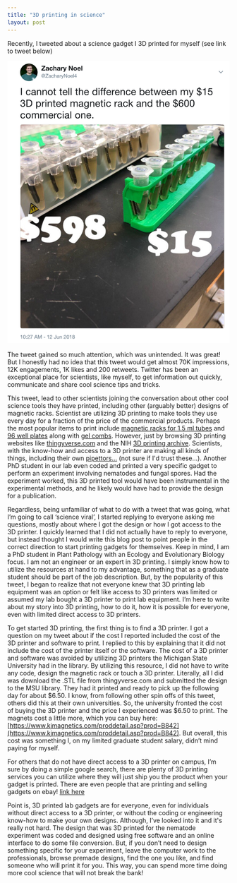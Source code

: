 ```yaml
---
title: "3D printing in science"
layout: post
---
```


Recently, I tweeted about a science gadget I 3D printed for myself (see link to tweet below)

[![Link to Tweet](rackpicture.png)](https://twitter.com/ZacharyNoel4/status/1006588787617681408)

The tweet gained so much attention, which was unintended. It was great! But I honestly had no idea that this tweet would get almost 70K impressions, 12K engagements, 1K likes and 200 retweets. Twitter has been an exceptional place for scientists, like myself, to get information out quickly, communicate and share cool science tips and tricks. 

This tweet, lead to other scientists joining the conversation about other cool science tools they have printed, including other (arguably better) designs of magnetic racks. Scientist are utilizing 3D printing to make tools they use every day for a fraction of the price of the commercial products. Perhaps the most popular items to print include [magnetic racks for 1.5 ml tubes](https://www.thingiverse.com/search?q=magnetic+rack) and [96 well plates](https://www.thingiverse.com/thing:79430) along with [gel combs](https://www.thingiverse.com/search?q=gel+combs&dwh=725b2e6060259b1). However, just by browsing 3D printing websites like [thingyverse.com](https://www.thingiverse.com/) and the NIH [3D printing archive](https://3dprint.nih.gov/). Scientists, with the know-how and access to a 3D printer are making all kinds of things, including their own [pipettors...](https://www.thingiverse.com/thing:159052) (not sure if I'd trust these...). Another PhD student in our lab even coded and printed a very specific gadget to perform an experiment involving nematodes and fungal spores. Had the experiment worked, this 3D printed tool would have been instrumental in the experimental methods, and he likely would have had to provide the design for a publication. 

Regardless, being unfamiliar of what to do with a tweet that was going, what I’m going to call ‘science viral’, I started replying to everyone asking me questions, mostly about where I got the design or how I got access to the 3D printer. I quickly learned that I did not actually have to reply to everyone, but instead thought I would write this blog post to point people in the correct direction to start printing gadgets for themselves. Keep in mind, I am a PhD student in Plant Pathology with an Ecology and Evolutionary Biology focus. I am not an engineer or an expert in 3D printing. I simply know how to utilize the resources at hand to my advantage, something that as a graduate student should be part of the job description. But, by the popularity of this tweet, I began to realize that not everyone knew that 3D printing lab equipment was an option or felt like access to 3D printers was limited or assumed my lab bought a 3D printer to print lab equipment. I’m here to write about my story into 3D printing, how to do it, how it is possible for everyone, even with limited direct access to 3D printers. 

To get started 3D printing, the first thing is to find a 3D printer. I got a question on my tweet about if the cost I reported included the cost of the 3D printer and software to print. I replied to this by explaining that it did not include the cost of the printer itself or the software. The cost of a 3D printer and software was avoided by utilizing 3D printers the Michigan State University had in the library. By utilizing this resource, I did not have to write any code, design the magnetic rack or touch a 3D printer. Literally, all I did was download the .STL file from thingyverse.com and submitted the design to the MSU library. They had it printed and ready to pick up the following day for about $6.50. I know, from following other spin offs of this tweet, others did this at their own universities. So, the university fronted the cost of buying the 3D printer and the price I experienced was $6.50 to print. The magnets cost a little more, which you can buy here: [https://www.kjmagnetics.com/proddetail.asp?prod=B842](https://www.kjmagnetics.com/proddetail.asp?prod=B842). But overall, this cost was something I, on my limited graduate student salary, didn’t mind paying for myself. 

For others that do not have direct access to a 3D printer on campus, I’m sure by doing a simple google search, there are plenty of 3D printing services you can utilize where they will just ship you the product when your gadget is printed. There are even people that are printing and selling gadgets on ebay! [link here](https://www.ebay.com/itm/273014243549) 

Point is, 3D printed lab gadgets are for everyone, even for individuals without direct access to a 3D printer, or without the coding or engineering know-how to make your own designs. Although, I’ve looked into it and it's really not hard. The design that was 3D printed for the nematode experiment was coded and designed using free software and an online interface to do some file conversion. But, if you don’t need to design something specific for your experiment, leave the computer work to the professionals, browse premade designs, find the one you like, and find someone who will print it for you. This way, you can spend more time doing more cool science that will not break the bank! 
